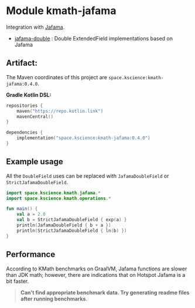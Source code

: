 # Module kmath-jafama

Integration with [Jafama](https://github.com/jeffhain/jafama).

 - [jafama-double](src/main/kotlin/space/kscience/kmath/jafama/) : Double ExtendedField implementations based on Jafama


## Artifact:

The Maven coordinates of this project are `space.kscience:kmath-jafama:0.4.0`.

**Gradle Kotlin DSL:**
```kotlin
repositories {
    maven("https://repo.kotlin.link")
    mavenCentral()
}

dependencies {
    implementation("space.kscience:kmath-jafama:0.4.0")
}
```

## Example usage

All the `DoubleField` uses can be replaced with `JafamaDoubleField` or `StrictJafamaDoubleField`.

```kotlin
import space.kscience.kmath.jafama.*
import space.kscience.kmath.operations.*

fun main() {
    val a = 2.0
    val b = StrictJafamaDoubleField { exp(a) }
    println(JafamaDoubleField { b + a })
    println(StrictJafamaDoubleField { ln(b) })
}
```

## Performance

According to KMath benchmarks on GraalVM, Jafama functions are slower than JDK math; however, there are indications that
on Hotspot Jafama is a bit faster.

> **Can't find appropriate benchmark data. Try generating readme files after running benchmarks**.

